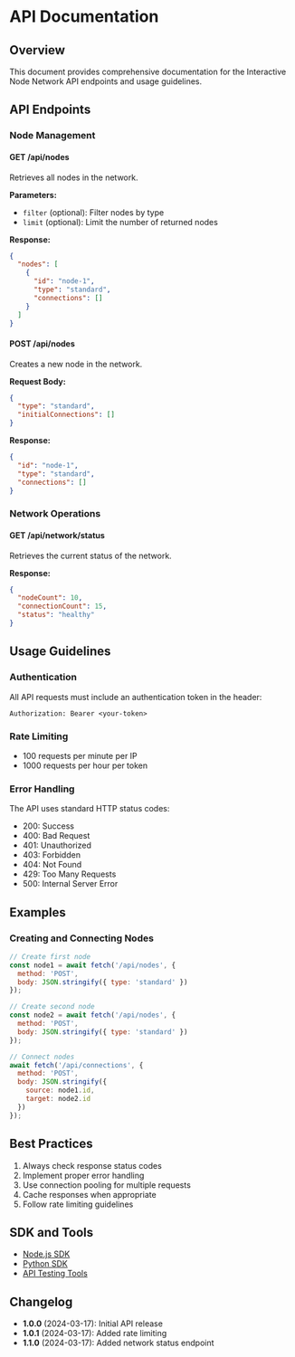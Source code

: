 # API Documentation

## Overview
This document provides comprehensive documentation for the Interactive Node Network API endpoints and usage guidelines.

## API Endpoints

### Node Management

#### GET /api/nodes
Retrieves all nodes in the network.

**Parameters:**
- `filter` (optional): Filter nodes by type
- `limit` (optional): Limit the number of returned nodes

**Response:**
```json
{
  "nodes": [
    {
      "id": "node-1",
      "type": "standard",
      "connections": []
    }
  ]
}
```

#### POST /api/nodes
Creates a new node in the network.

**Request Body:**
```json
{
  "type": "standard",
  "initialConnections": []
}
```

**Response:**
```json
{
  "id": "node-1",
  "type": "standard",
  "connections": []
}
```

### Network Operations

#### GET /api/network/status
Retrieves the current status of the network.

**Response:**
```json
{
  "nodeCount": 10,
  "connectionCount": 15,
  "status": "healthy"
}
```

## Usage Guidelines

### Authentication
All API requests must include an authentication token in the header:
```
Authorization: Bearer <your-token>
```

### Rate Limiting
- 100 requests per minute per IP
- 1000 requests per hour per token

### Error Handling
The API uses standard HTTP status codes:
- 200: Success
- 400: Bad Request
- 401: Unauthorized
- 403: Forbidden
- 404: Not Found
- 429: Too Many Requests
- 500: Internal Server Error

## Examples

### Creating and Connecting Nodes
```javascript
// Create first node
const node1 = await fetch('/api/nodes', {
  method: 'POST',
  body: JSON.stringify({ type: 'standard' })
});

// Create second node
const node2 = await fetch('/api/nodes', {
  method: 'POST',
  body: JSON.stringify({ type: 'standard' })
});

// Connect nodes
await fetch('/api/connections', {
  method: 'POST',
  body: JSON.stringify({
    source: node1.id,
    target: node2.id
  })
});
```

## Best Practices
1. Always check response status codes
2. Implement proper error handling
3. Use connection pooling for multiple requests
4. Cache responses when appropriate
5. Follow rate limiting guidelines

## SDK and Tools
- [Node.js SDK](./sdk/nodejs.md)
- [Python SDK](./sdk/python.md)
- [API Testing Tools](./tools/testing.md)

## Changelog
- **1.0.0** (2024-03-17): Initial API release
- **1.0.1** (2024-03-17): Added rate limiting
- **1.1.0** (2024-03-17): Added network status endpoint 